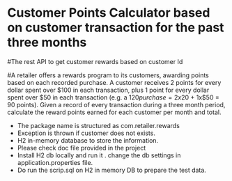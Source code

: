 # Customer Points Calculator based on customer transaction for the past three months
#The rest API to get customer rewards based on customer Id

#A retailer offers a rewards program to its customers, awarding points based on each recorded purchase.   A customer receives 2 points for every dollar spent over $100 in each transaction, plus 1 point for every dollar spent over $50 in each transaction (e.g. a $120 purchase = 2x$20 + 1x$50 = 90 points).   Given a record of every transaction during a three month period, calculate the reward points earned for each customer per month and total. 

- The package name is structured as com.retailer.rewards
- Exception is thrown if customer does not exists.
- H2 in-memory database to store the information.
- Please check doc file provided in the project
- Install H2 db locally and run it . change the db settings in application.properties file.
- Do run the scrip.sql on H2 in memory DB to prepare the test data.
